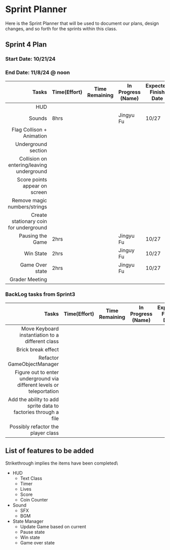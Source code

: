 # Sprint Planner
Here is the Sprint Planner that will be used to document our plans, design changes, and so forth for the sprints within this class.

## Sprint 4 Plan

### Start Date: 10/21/24 
### End Date: 11/8/24 @ noon

| Tasks | Time(Effort) | Time Remaining | In Progress (Name) | Expected Finish Date | Finished Date |
|------:|--------------|----------------|--------------------|----------------------|---------------|
| HUD | 
| Sounds |8hrs|| Jingyu Fu| 10/27| 
| Flag Collison + Animation | 
| Underground section |
| Collision on entering/leaving underground  | 
| Score points appear on screen | 
| Remove magic numbers/strings |
| Create stationary coin for underground |
| Pausing the Game |2hrs| | Jingyu Fu|10/27|
| Win State | 2hrs| |Jinguy Fu|10/27|
| Game Over state | 2hrs| |Jingyu Fu|10/27|
| Grader Meeting |

### BackLog tasks from Sprint3
| Tasks | Time(Effort) | Time Remaining | In Progress (Name) | Expected Finish Date | Finished Date |
|------:|--------------|----------------|--------------------|----------------------|---------------|
| Move Keyboard instantiation to a different class |
| Brick break effect |
| Refactor GameObjectManager |
| Figure out to enter underground via different levels or teleportation |
| Add the ability to add sprite data to factories through a file |
| Possibly refactor the player class |


## List of features to be added
Strikethrough implies the items have been completed\
* HUD
  - Text Class
  - Timer
  - Lives
  - Score
  - Coin Counter
* Sound
  - SFX
  - BGM
* State Manager
  - Update Game based on current
  - Pause state
  - Win state
  - Game over state


